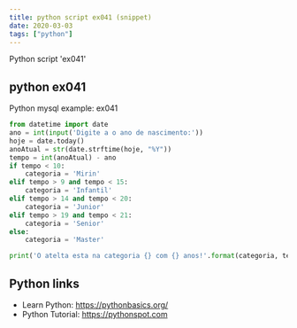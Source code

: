 ```yaml
---
title: python script ex041 (snippet)
date: 2020-03-03
tags: ["python"]
---
```

Python script 'ex041'


## python ex041

Python mysql example: ex041

```python
from datetime import date
ano = int(input('Digite a o ano de nascimento:'))
hoje = date.today()
anoAtual = str(date.strftime(hoje, "%Y"))
tempo = int(anoAtual) - ano
if tempo < 10:
    categoria = 'Mirin'
elif tempo > 9 and tempo < 15:
    categoria = 'Infantil'
elif tempo > 14 and tempo < 20:
    categoria = 'Junior'
elif tempo > 19 and tempo < 21:
    categoria = 'Senior'
else:
    categoria = 'Master'

print('O atelta esta na categoria {} com {} anos!'.format(categoria, tempo))


```

## Python links

- Learn Python: https://pythonbasics.org/
- Python Tutorial: https://pythonspot.com
